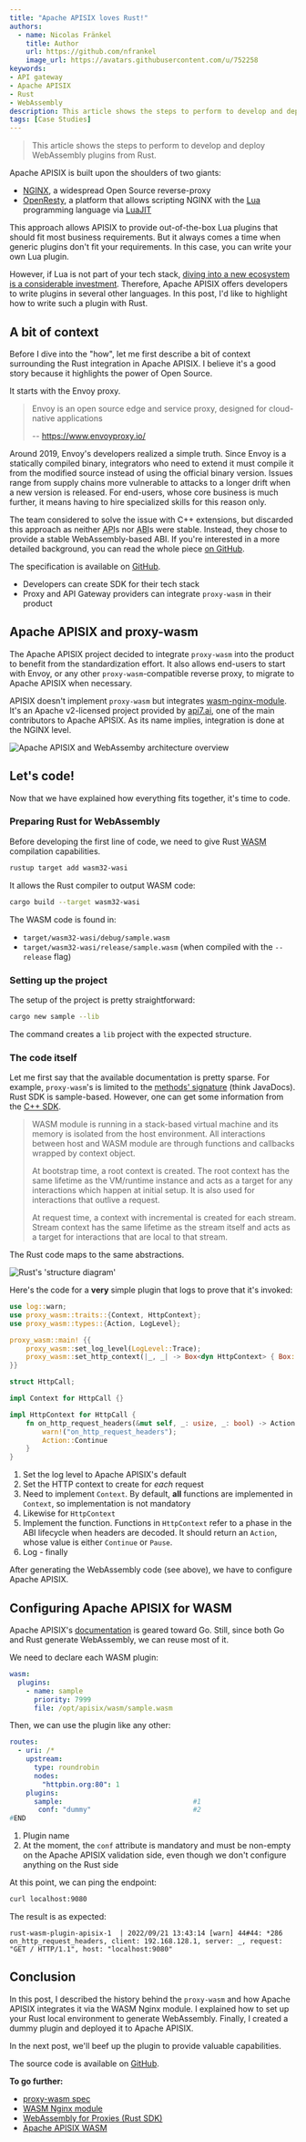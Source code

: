 ```yaml
---
title: "Apache APISIX loves Rust!"
authors:
  - name: Nicolas Fränkel
    title: Author
    url: https://github.com/nfrankel
    image_url: https://avatars.githubusercontent.com/u/752258
keywords: 
- API gateway
- Apache APISIX
- Rust
- WebAssembly
description: This article shows the steps to perform to develop and deploy WebAssembly plugins from Rust.
tags: [Case Studies]
---
```


> This article shows the steps to perform to develop and deploy WebAssembly plugins from Rust.

<!--truncate-->

<head>
    <link rel="canonical" href="https://blog.frankel.ch/rust-apisix/1/" />
</head>

Apache APISIX is built upon the shoulders of two giants:

* [NGINX](https://www.nginx.com/), a widespread Open Source reverse-proxy
* [OpenResty](https://openresty.org/en/), a platform that allows scripting NGINX with the [Lua](https://www.lua.org/) programming language via [LuaJIT](https://luajit.org/)

This approach allows APISIX to provide out-of-the-box Lua plugins that should fit most business requirements. But it always comes a time when generic plugins don't fit your requirements. In this case, you can write your own Lua plugin.

However, if Lua is not part of your tech stack, [diving into a new ecosystem is a considerable investment](https://blog.frankel.ch/on-learning-new-programming-language/). Therefore, Apache APISIX offers developers to write plugins in several other languages. In this post, I'd like to highlight how to write such a plugin with Rust.

## A bit of context

Before I dive into the "how", let me first describe a bit of context surrounding the Rust integration in Apache APISIX. I believe it's a good story because it highlights the power of Open Source.

It starts with the Envoy proxy.

> Envoy is an open source edge and service proxy, designed for cloud-native applications
>
> -- https://www.envoyproxy.io/

Around 2019, Envoy's developers realized a simple truth. Since Envoy is a statically compiled binary, integrators who need to extend it must compile it from the modified source instead of using the official binary version. Issues range from supply chains more vulnerable to attacks to a longer drift when a new version is released. For end-users, whose core business is much further, it means having to hire specialized skills for this reason only.

The team considered to solve the issue with C++ extensions, but discarded this approach as neither <abbr title="Application Programmer Interface">API</abbr>s nor <abbr title="Application Binary Interface">ABI</abbr>s were stable. Instead, they chose to provide a stable WebAssembly-based ABI. If you're interested in a more detailed background, you can read the whole piece [on GitHub](https://github.com/proxy-wasm/spec/blob/master/docs/WebAssembly-in-Envoy.md).

The specification is available on [GitHub](https://github.com/proxy-wasm/spec).

* Developers can create SDK for their tech stack
* Proxy and API Gateway providers can integrate `proxy-wasm` in their product

## Apache APISIX and proxy-wasm

The Apache APISIX project decided to integrate `proxy-wasm` into the product to benefit from the standardization effort. It also allows end-users to start with Envoy, or any other `proxy-wasm`-compatible reverse proxy, to migrate to Apache APISIX when necessary.

APISIX doesn't implement `proxy-wasm` but integrates [wasm-nginx-module](https://github.com/api7/wasm-nginx-module). It's an Apache v2-licensed project provided by [api7.ai](https://api7.ai/), one of the main contributors to Apache APISIX. As its name implies, integration is done at the NGINX level.

![Apache APISIX and WebAssemby architecture overview](https://api7.ai/wp-content/uploads/2022/09/architecture-diagram.png)

## Let's code!

Now that we have explained how everything fits together, it's time to code.

### Preparing Rust for WebAssembly

Before developing the first line of code, we need to give Rust <abbr title="WebAssembly">WASM</abbr> compilation capabilities.

```bash
rustup target add wasm32-wasi
```

It allows the Rust compiler to output WASM code:

```bash
cargo build --target wasm32-wasi
```

The WASM code is found in:

* `target/wasm32-wasi/debug/sample.wasm`
* `target/wasm32-wasi/release/sample.wasm` (when compiled with the `--release` flag)

### Setting up the project

The setup of the project is pretty straightforward:

```bash
cargo new sample --lib
```

The command creates a `lib` project with the expected structure.

### The code itself

Let me first say that the available documentation is pretty sparse. For example, `proxy-wasm`'s is limited to the [methods' signature](https://github.com/proxy-wasm/spec/tree/master/abi-versions/vNEXT) (think JavaDocs). Rust SDK is sample-based. However, one can get some information from the [C++ SDK](https://github.com/proxy-wasm/proxy-wasm-cpp-sdk/blob/master/docs/wasm_filter.md).

>WASM module is running in a stack-based virtual machine and its memory is isolated from the host environment. All interactions between host and WASM module are through functions and callbacks wrapped by context object.
>
>At bootstrap time, a root context is created. The root context has the same lifetime as the VM/runtime instance and acts as a target for any interactions which happen at initial setup. It is also used for interactions that outlive a request.
>
>At request time, a context with incremental is created for each stream. Stream context has the same lifetime as the stream itself and acts as a target for interactions that are local to that stream.

The Rust code maps to the same abstractions.

![Rust's 'structure diagram'](https://api7.ai/wp-content/uploads/2022/09/struct-diagram.png)

Here's the code for a **very** simple plugin that logs to prove that it's invoked:

```rust
use log::warn;
use proxy_wasm::traits::{Context, HttpContext};
use proxy_wasm::types::{Action, LogLevel};

proxy_wasm::main! {{
    proxy_wasm::set_log_level(LogLevel::Trace);                                          //1
    proxy_wasm::set_http_context(|_, _| -> Box<dyn HttpContext> { Box::new(HttpCall) }); //2
}}

struct HttpCall;

impl Context for HttpCall {}                                                             //3

impl HttpContext for HttpCall {                                                          //4
    fn on_http_request_headers(&mut self, _: usize, _: bool) -> Action {                 //5
        warn!("on_http_request_headers");                                                //6
        Action::Continue
    }
}
```

1. Set the log level to Apache APISIX's default
2. Set the HTTP context to create for _each_ request
3. Need to implement `Context`. By default, **all** functions are implemented in `Context`, so implementation is not mandatory
4. Likewise for `HttpContext`
5. Implement the function. Functions in `HttpContext` refer to a phase in the ABI lifecycle when headers are decoded. It should return an `Action`, whose value is either `Continue` or `Pause`.
6. Log - finally

After generating the WebAssembly code (see above), we have to configure Apache APISIX.

## Configuring Apache APISIX for WASM

Apache APISIX's [documentation](https://apisix.apache.org/docs/apisix/wasm/) is geared toward Go. Still, since both Go and Rust generate WebAssembly, we can reuse most of it.

We need to declare each WASM plugin:

```yaml
wasm:
  plugins:
    - name: sample
      priority: 7999
      file: /opt/apisix/wasm/sample.wasm
```

Then, we can use the plugin like any other:

```yaml
routes:
  - uri: /*
    upstream:
      type: roundrobin
      nodes:
        "httpbin.org:80": 1
    plugins:
      sample:                                #1
       conf: "dummy"                         #2
#END
```

1. Plugin name
2. At the moment, the `conf` attribute is mandatory and must be non-empty on the Apache APISIX validation side, even though we don't configure anything on the Rust side

At this point, we can ping the endpoint:

```bash
curl localhost:9080
```

The result is as expected:

```
rust-wasm-plugin-apisix-1  | 2022/09/21 13:43:14 [warn] 44#44: *286 on_http_request_headers, client: 192.168.128.1, server: _, request: "GET / HTTP/1.1", host: "localhost:9080"
```

## Conclusion

In this post, I described the history behind the `proxy-wasm` and how Apache APISIX integrates it via the WASM Nginx module. I explained how to set up your Rust local environment to generate WebAssembly. Finally, I created a dummy plugin and deployed it to Apache APISIX.

In the next post, we'll beef up the plugin to provide valuable capabilities.

The source code is available on [GitHub](https://github.com/ajavageek/apisix-rust-plugin).

**To go further:**

* [proxy-wasm spec](https://github.com/proxy-wasm/spec)
* [WASM Nginx module](https://github.com/api7/wasm-nginx-module)
* [WebAssembly for Proxies (Rust SDK)](https://github.com/proxy-wasm/proxy-wasm-rust-sdk)
* [Apache APISIX WASM](https://apisix.apache.org/docs/apisix/wasm/)
